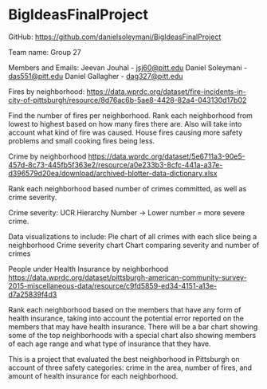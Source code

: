# BigIdeasFinalProject

GitHub: https://github.com/danielsoleymani/BigIdeasFinalProject

Team name: Group 27

Members and Emails:
Jeevan Jouhal - jsj60@pitt.edu
Daniel Soleymani - das551@pitt.edu
Daniel Gallagher - dag327@pitt.edu


Fires by neighborhood: https://data.wprdc.org/dataset/fire-incidents-in-city-of-pittsburgh/resource/8d76ac6b-5ae8-4428-82a4-043130d17b02

Find the number of fires per neighborhood.
Rank each neighborhood from lowest to highest based on how many fires there are. 
Also will take into account what kind of fire was caused. House fires causing more safety problems and small cooking fires being less.


Crime by neighborhood 
https://data.wprdc.org/dataset/5e6711a3-90e5-457d-8c73-445fb5f363e2/resource/a0e233b3-8cfc-441a-a37e-d396579d20ea/download/archived-blotter-data-dictionary.xlsx

Rank each neighborhood based number of crimes committed, as well as crime severity.

Crime severity: UCR Hierarchy Number → Lower number = more severe crime. 

Data visualizations to include: 
	Pie chart of all crimes with each slice being a neighborhood 
	Crime severity chart
	Chart comparing severity and number of crimes


People under Health Insurance by neighborhood
https://data.wprdc.org/dataset/pittsburgh-american-community-survey-2015-miscellaneous-data/resource/c9fd5859-ed34-4151-a13e-d7a25839f4d3 

Rank each neighborhood based on the members that have any form of health insurance, taking into account the potential error reported on the members that may have health insurance. There will be a bar chart showing some of the top neighborhoods with a special chart also showing members of each age range and what type of insurance that they have. 



This is a project that evaluated the best neighborhood in Pittsburgh on account of three safety categories: crime in the area, number of fires, and amount of health insurance for each neighborhood. 
